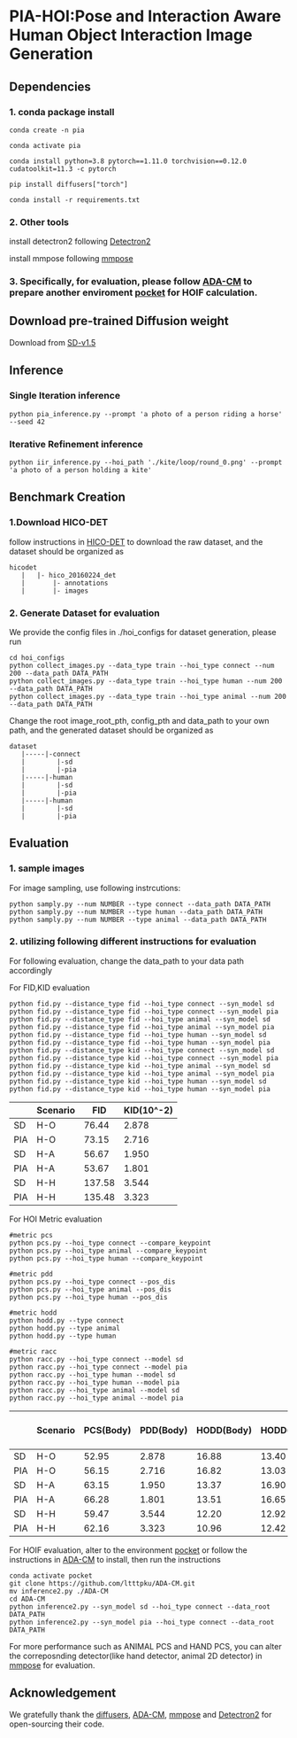 # PIA-HOI:Pose and Interaction Aware Human Object Interaction Image Generation

## Dependencies

### 1. conda package install
```
conda create -n pia

conda activate pia

conda install python=3.8 pytorch==1.11.0 torchvision==0.12.0 cudatoolkit=11.3 -c pytorch

pip install diffusers["torch"]

conda install -r requirements.txt
```
### 2. Other tools
install detectron2 following [Detectron2](https://github.com/facebookresearch/detectron2)

install mmpose following [mmpose](https://github.com/open-mmlab/mmpose)

### 3. Specifically, for evaluation, please follow [ADA-CM](https://github.com/ltttpku/ADA-CM?tab=readme-ov-file) to prepare another enviroment [pocket](https://github.com/fredzzhang/pocket) for HOIF calculation.
## Download pre-trained Diffusion weight 
Download from [SD-v1.5](https://huggingface.co/runwayml/stable-diffusion-v1-5)

## Inference
### Single Iteration inference
```
python pia_inference.py --prompt 'a photo of a person riding a horse' --seed 42
```
### Iterative Refinement inference
```
python iir_inference.py --hoi_path './kite/loop/round_0.png' --prompt 'a photo of a person holding a kite' 
```

## Benchmark Creation
### 1.Download HICO-DET 
follow instructions in [HICO-DET](https://github.com/fredzzhang/hicodet) to download the raw dataset,
and the dataset should be organized as
```
hicodet                            
   |   |- hico_20160224_det        
   |       |- annotations
   |       |- images
```
### 2. Generate Dataset for evaluation
We provide the config files in ./hoi_configs for dataset generation, please run
```
cd hoi_configs
python collect_images.py --data_type train --hoi_type connect --num 200 --data_path DATA_PATH
python collect_images.py --data_type train --hoi_type human --num 200 --data_path DATA_PATH
python collect_images.py --data_type train --hoi_type animal --num 200 --data_path DATA_PATH
```
Change the root image_root_pth, config_pth and data_path to your own path, and the generated dataset should be organized as
```
dataset
   |-----|-connect
   |        |-sd
   |        |-pia
   |-----|-human
   |        |-sd
   |        |-pia
   |-----|-human
   |        |-sd
   |        |-pia
```
## Evaluation
### 1. sample images 
For image sampling, use following instrcutions:
```
python samply.py --num NUMBER --type connect --data_path DATA_PATH
python samply.py --num NUMBER --type human --data_path DATA_PATH
python samply.py --num NUMBER --type animal --data_path DATA_PATH
```
### 2. utilizing following different instructions for evaluation
For following evaluation, change the data_path to your data path accordingly

For FID,KID evaluation
```
python fid.py --distance_type fid --hoi_type connect --syn_model sd
python fid.py --distance_type fid --hoi_type connect --syn_model pia
python fid.py --distance_type fid --hoi_type animal --syn_model sd
python fid.py --distance_type fid --hoi_type animal --syn_model pia
python fid.py --distance_type fid --hoi_type human --syn_model sd
python fid.py --distance_type fid --hoi_type human --syn_model pia
python fid.py --distance_type kid --hoi_type connect --syn_model sd
python fid.py --distance_type kid --hoi_type connect --syn_model pia
python fid.py --distance_type kid --hoi_type animal --syn_model sd
python fid.py --distance_type kid --hoi_type animal --syn_model pia
python fid.py --distance_type kid --hoi_type human --syn_model sd
python fid.py --distance_type kid --hoi_type human --syn_model pia
```
|     | Scenario| FID  | KID(10^-2) |
|  ----  | ----  | ----| ---- |
| SD  | H-O |  76.44  | 2.878    |
| PIA | H-O |   73.15   | 2.716  |
| SD  | H-A | 56.67   | 1.950    |
| PIA | H-A |  53.67  | 1.801    |
| SD  | H-H | 137.58   |  3.544   |
| PIA | H-H |  135.48  |  3.323   |

For HOI Metric evaluation
```
#metric pcs
python pcs.py --hoi_type connect --compare_keypoint
python pcs.py --hoi_type animal --compare_keypoint
python pcs.py --hoi_type human --compare_keypoint

#metric pdd 
python pcs.py --hoi_type connect --pos_dis
python pcs.py --hoi_type animal --pos_dis
python pcs.py --hoi_type human --pos_dis

#metric hodd
python hodd.py --type connect
python hodd.py --type animal 
python hodd.py --type human 

#metric racc
python racc.py --hoi_type connect --model sd
python racc.py --hoi_type connect --model pia
python racc.py --hoi_type human --model sd
python racc.py --hoi_type human --model pia
python racc.py --hoi_type animal --model sd
python racc.py --hoi_type animal --model pia
```
|     | Scenario| PCS(Body)  | PDD(Body) | HODD(Body) |HODD(Hand)| R-Acc A@5 |
|  ----  | ----  | ----| ---- |  ---- | ----| ----|
| SD  | H-O |  52.95  | 2.878    |16.88 | 13.40 |99.39|
| PIA | H-O |   56.15   | 2.716  |16.82 | 13.03|99.48|
| SD  | H-A | 63.15   | 1.950    |    13.37  |  16.90    |  62.22   |
| PIA | H-A |  66.28  | 1.801    |    13.51  |   16.65   |   62.43  |
| SD  | H-H | 59.47   |  3.544   |12.20|12.92|    99.2  |
| PIA | H-H |  62.16  |  3.323   |10.96|12.42|     99.6 |

For HOIF evaluation, alter to the environment [pocket](https://github.com/fredzzhang/pocket) or follow the instructions in [ADA-CM](https://github.com/ltttpku/ADA-CM?tab=readme-ov-file) to install, then run the instructions
```
conda activate pocket
git clone https://github.com/ltttpku/ADA-CM.git
mv inference2.py ./ADA-CM
cd ADA-CM
python inference2.py --syn_model sd --hoi_type connect --data_root DATA_PATH
python inference2.py --syn_model pia --hoi_type connect --data_root DATA_PATH
```
For more performance such as ANIMAL PCS and HAND PCS, you can alter the correposnding detector(like hand detector, animal 2D detector) in [mmpose](https://github.com/open-mmlab/mmpose) for evaluation.

## Acknowledgement
We gratefully thank the [diffusers](https://github.com/huggingface/diffusers), [ADA-CM](https://github.com/ltttpku/ADA-CM?tab=readme-ov-file),  [mmpose](https://github.com/open-mmlab/mmpose) and [Detectron2](https://github.com/facebookresearch/detectron2) for open-sourcing their code.
